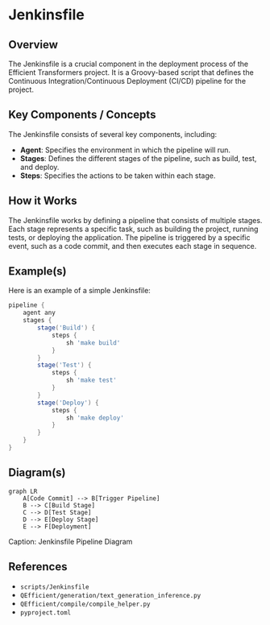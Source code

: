 # Jenkinsfile
## Overview
The Jenkinsfile is a crucial component in the deployment process of the Efficient Transformers project. It is a Groovy-based script that defines the Continuous Integration/Continuous Deployment (CI/CD) pipeline for the project.

## Key Components / Concepts
The Jenkinsfile consists of several key components, including:
* **Agent**: Specifies the environment in which the pipeline will run.
* **Stages**: Defines the different stages of the pipeline, such as build, test, and deploy.
* **Steps**: Specifies the actions to be taken within each stage.

## How it Works
The Jenkinsfile works by defining a pipeline that consists of multiple stages. Each stage represents a specific task, such as building the project, running tests, or deploying the application. The pipeline is triggered by a specific event, such as a code commit, and then executes each stage in sequence.

## Example(s)
Here is an example of a simple Jenkinsfile:
```groovy
pipeline {
    agent any
    stages {
        stage('Build') {
            steps {
                sh 'make build'
            }
        }
        stage('Test') {
            steps {
                sh 'make test'
            }
        }
        stage('Deploy') {
            steps {
                sh 'make deploy'
            }
        }
    }
}
```
## Diagram(s)
```mermaid
graph LR
    A[Code Commit] --> B[Trigger Pipeline]
    B --> C[Build Stage]
    C --> D[Test Stage]
    D --> E[Deploy Stage]
    E --> F[Deployment]
```
Caption: Jenkinsfile Pipeline Diagram

## References
* `scripts/Jenkinsfile`
* `QEfficient/generation/text_generation_inference.py`
* `QEfficient/compile/compile_helper.py`
* `pyproject.toml`
